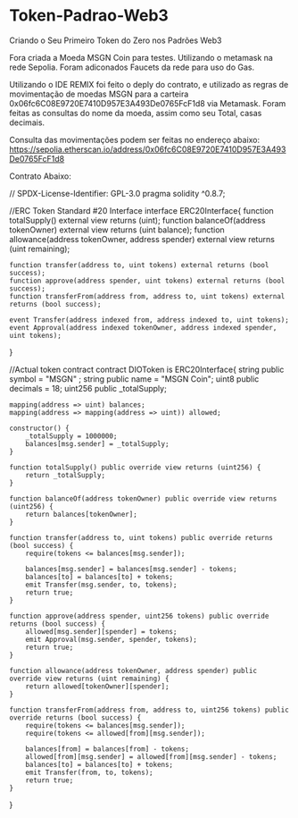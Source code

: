 # Token-Padrao-Web3
Criando o Seu Primeiro Token do Zero nos Padrões Web3

Fora criada a Moeda MSGN Coin para testes. Utilizando o metamask na rede Sepolia. Foram adiconados Faucets da rede para uso do Gas. 

Utilizando o IDE REMIX foi feito o deply do contrato, e utilizado as regras de movimentação de moedas MSGN para a carteira 0x06fc6C08E9720E7410D957E3A493De0765FcF1d8 via Metamask.
Foram feitas as consultas do nome da moeda, assim como seu Total, casas decimais.

Consulta das movimentações podem ser feitas no endereço abaixo:
https://sepolia.etherscan.io/address/0x06fc6C08E9720E7410D957E3A493De0765FcF1d8

Contrato Abaixo:

// SPDX-License-Identifier: GPL-3.0
pragma solidity ^0.8.7;

//ERC Token Standard #20 Interface
interface ERC20Interface{
    function totalSupply() external view returns (uint);
    function balanceOf(address tokenOwner) external view returns (uint balance);
    function allowance(address tokenOwner, address spender) external view returns (uint remaining);

    function transfer(address to, uint tokens) external returns (bool success);
    function approve(address spender, uint tokens) external returns (bool success);
    function transferFrom(address from, address to, uint tokens) external returns (bool success);
 
    event Transfer(address indexed from, address indexed to, uint tokens);
    event Approval(address indexed tokenOwner, address indexed spender, uint tokens);
}
 
//Actual token contract 
contract DIOToken is ERC20Interface{
    string public symbol = "MSGN" ;
    string public  name = "MSGN Coin";
    uint8 public decimals = 18;
    uint256 public _totalSupply;
 
    mapping(address => uint) balances;
    mapping(address => mapping(address => uint)) allowed;
 
    constructor() {
        _totalSupply = 1000000;
        balances[msg.sender] = _totalSupply;
    }
 
    function totalSupply() public override view returns (uint256) {
        return _totalSupply;
    }
 
    function balanceOf(address tokenOwner) public override view returns (uint256) {
        return balances[tokenOwner];
    }
 
    function transfer(address to, uint tokens) public override returns (bool success) {
        require(tokens <= balances[msg.sender]);

        balances[msg.sender] = balances[msg.sender] - tokens;
        balances[to] = balances[to] + tokens;
        emit Transfer(msg.sender, to, tokens);
        return true;
    }
 
    function approve(address spender, uint256 tokens) public override returns (bool success) {
        allowed[msg.sender][spender] = tokens;
        emit Approval(msg.sender, spender, tokens);
        return true;
    }

    function allowance(address tokenOwner, address spender) public override view returns (uint remaining) {
        return allowed[tokenOwner][spender];
    }

    function transferFrom(address from, address to, uint256 tokens) public override returns (bool success) {
        require(tokens <= balances[msg.sender]);
        require(tokens <= allowed[from][msg.sender]);

        balances[from] = balances[from] - tokens;
        allowed[from][msg.sender] = allowed[from][msg.sender] - tokens;
        balances[to] = balances[to] + tokens;
        emit Transfer(from, to, tokens);
        return true;
    }
} 
